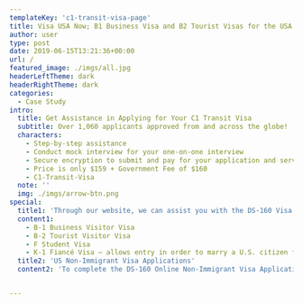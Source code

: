 ```yaml
---
templateKey: 'c1-transit-visa-page'
title: Visa USA Now; B1 Business Visa and B2 Tourist Visas for the USA
author: user
type: post
date: 2019-06-15T13:21:36+00:00
url: /
featured_image: ./imgs/all.jpg
headerLeftTheme: dark
headerRightTheme: dark
categories:
  - Case Study
intro:
  title: Get Assistance in Applying for Your C1 Transit Visa
  subtitle: Over 1,060 applicants approved from and across the globe!
  characters:
    - Step-by-step assistance
    - Conduct mock interview for your one-on-one interview
    - Secure encryption to submit and pay for your application and services
    - Price is only $159 + Government Fee of $160
    - C1-Transit-Visa
  note: ''
  img: ./imgs/arrow-btn.png
special:
  title1: 'Through our website, we can assist you with the DS-160 Visa Application  for: '
  content1:
    - B-1 Business Visitor Visa
    - B-2 Tourist Visitor Visa
    - F Student Visa
    - K-1 Fiancé Visa – allows entry in order to marry a U.S. citizen fiancé
  title2: 'US Non-Immigrant Visa Applications'
  content2: 'To complete the DS-160 Online Non-Immigrant Visa Application form, you will need to answer a number of questions about yourself and your planned visit to the United States. After the form is completed, you will be invited to attend an interview at your local US consular office.'


---
```


